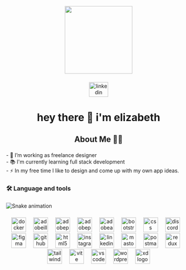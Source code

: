 <div align="center">
  <img height="184" src="[https://media.giphy.com/media/v1.Y2lkPWVjZjA1ZTQ3ODVmcHUxaDJnbjl6bzM1N3R3dDNxcjN6eWllbmVqdnY3OWJ3b2o1ciZlcD12MV9naWZzX3NlYXJjaCZjdD1n/273wltvPPLkC04QkA2/giphy.gifBd9nbDrOTu1Mqx/giphy.gif](https://tenor.com/view/cat-not-mine-gif-13470465867492401477)"  />
</div>

###

<div align="center">
  <img src="https://raw.githubusercontent.com/maurodesouza/profile-readme-generator/master/src/assets/icons/social/linkedin/default.svg" width="52" height="40" alt="linkedin logo"  />
</div>

###

<h1 align="center">hey there 👋 i'm elizabeth</h1>

###

<h2 align="center">About Me  👩🏾</h2>

###

<p align="left">- 🔭 I’m working as freelance designer<br>- 📚 I'm currently learning full stack development<br>- ⚡ In my free time I like to design and come up with my own app ideas.</p>

###

<h3 align="left">🛠 Language and tools</h3>

###

<img src="https://raw.githubusercontent.com/Miryre/Miryre/output/snake.svg" alt="Snake animation" />

###

<div align="center">
  <img src="https://cdn.jsdelivr.net/gh/devicons/devicon/icons/docker/docker-plain-wordmark.svg" height="40" alt="docker logo"  />
  <img width="12" />
  <img src="https://skillicons.dev/icons?i=ai" height="40" alt="adobeillustrator logo"  />
  <img width="12" />
  <img src="https://skillicons.dev/icons?i=pr" height="40" alt="adobepremierepro logo"  />
  <img width="12" />
  <img src="https://skillicons.dev/icons?i=ps" height="40" alt="adobephotoshop logo"  />
  <img width="12" />
  <img src="https://skillicons.dev/icons?i=ae" height="40" alt="adobeaftereffects logo"  />
  <img width="12" />
  <img src="https://skillicons.dev/icons?i=bootstrap" height="40" alt="bootstrap logo"  />
  <img width="12" />
  <img src="https://skillicons.dev/icons?i=css" height="40" alt="css logo"  />
  <img width="12" />
  <img src="https://skillicons.dev/icons?i=discord" height="40" alt="discord logo"  />
  <img width="12" />
  <img src="https://skillicons.dev/icons?i=figma" height="40" alt="figma logo"  />
  <img width="12" />
  <img src="https://skillicons.dev/icons?i=github" height="40" alt="github logo"  />
  <img width="12" />
  <img src="https://skillicons.dev/icons?i=html" height="40" alt="html5 logo"  />
  <img width="12" />
  <img src="https://skillicons.dev/icons?i=instagram" height="40" alt="instagram logo"  />
  <img width="12" />
  <img src="https://skillicons.dev/icons?i=linkedin" height="40" alt="linkedin logo"  />
  <img width="12" />
  <img src="https://skillicons.dev/icons?i=mastodon" height="40" alt="mastodon logo"  />
  <img width="12" />
  <img src="https://skillicons.dev/icons?i=postman" height="40" alt="postman logo"  />
  <img width="12" />
  <img src="https://skillicons.dev/icons?i=redux" height="40" alt="redux logo"  />
  <img width="12" />
  <img src="https://skillicons.dev/icons?i=tailwind" height="40" alt="tailwindcss logo"  />
  <img width="12" />
  <img src="https://skillicons.dev/icons?i=vite" height="40" alt="vite logo"  />
  <img width="12" />
  <img src="https://skillicons.dev/icons?i=vscode" height="40" alt="vscode logo"  />
  <img width="12" />
  <img src="https://skillicons.dev/icons?i=wordpress" height="40" alt="wordpress logo"  />
  <img width="12" />
  <img src="https://skillicons.dev/icons?i=xd" height="40" alt="xd logo"  />
</div>

###
